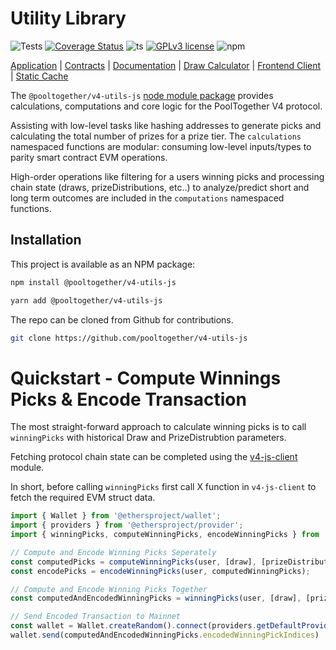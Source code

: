 # Utility Library
![Tests](https://github.com/pooltogether/v4-utils-js/actions/workflows/main.yml/badge.svg)
[![Coverage Status](https://coveralls.io/repos/github/pooltogether/v4-utils-js/badge.svg?branch=main)](https://coveralls.io/github/pooltogether/v4-utils-js?branch=main)
![ts](https://badgen.net/badge/-/TypeScript?icon=typescript&label&labelColor=blue&color=555555)
[![GPLv3 license](https://img.shields.io/badge/License-GPLv3-blue.svg)](http://perso.crans.org/besson/LICENSE.html)
![npm](https://img.shields.io/npm/v/@pooltogether/v4-utils-js)

[Application](https://app.pooltogether.com/) | [Contracts](https://github.com/pooltogether/v4-core) | [Documentation](https://docs.pooltogether.com/) | [Draw Calculator](https://github.com/pooltogether/draw-calculator-cli) | [Frontend Client](https://github.com/pooltogether/v4-js-client) | [Static Cache](https://github.com/pooltogether/v4-draw-results)

The `@pooltogether/v4-utils-js` [node module package](https://www.npmjs.com/package/@pooltogether/v4-utils-js) provides calculations, computations and core logic for the PoolTogether V4 protocol.

Assisting with low-level tasks like hashing addresses to generate picks and calculating the total number of prizes for a prize tier. The `calculations` namespaced functions are modular: consuming low-level inputs/types to parity smart contract EVM operations.

High-order operations like filtering for a users winning picks and processing chain state (draws, prizeDistributions, etc..) to analyze/predict short and long term outcomes are included in the `computations` namespaced functions.

## Installation

This project is available as an NPM package:

```sh
npm install @pooltogether/v4-utils-js
```

```sh
yarn add @pooltogether/v4-utils-js
```

The repo can be cloned from Github for contributions.

```sh
git clone https://github.com/pooltogether/v4-utils-js
```

# Quickstart - Compute Winnings Picks & Encode Transaction

The most straight-forward approach to calculate winning picks is to call `winningPicks` with historical Draw and PrizeDistrubtion parameters.

Fetching protocol chain state can be completed using the [v4-js-client](https://github.com/pooltogether/v4-js-client) module.

In short, before calling `winningPicks` first call X function in `v4-js-client` to fetch the required EVM struct data.

```ts
import { Wallet } from '@ethersproject/wallet';
import { providers } from '@ethersproject/provider';
import { winningPicks, computeWinningPicks, encodeWinningPicks } from '@pooltogether/v4-utils-js';

// Compute and Encode Winning Picks Seperately
const computedPicks = computeWinningPicks(user, [draw], [prizeDistribution]);
const encodePicks = encodeWinningPicks(user, computedWinningPicks);

// Compute and Encode Winning Picks Together
const computedAndEncodedWinningPicks = winningPicks(user, [draw], [prizeDistribution]);

// Send Encoded Transaction to Mainnet
const wallet = Wallet.createRandom().connect(providers.getDefaultProvider())
wallet.send(computedAndEncodedWinningPicks.encodedWinningPickIndices)
```